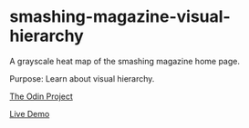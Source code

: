 # smashing-magazine-visual-hierarchy
A grayscale heat map of the smashing magazine home page. 

Purpose:
Learn about visual hierarchy. 

[The Odin Project](https://www.theodinproject.com/courses/html-and-css/lessons/design-teardown)

[Live Demo](https://alex-lvl.github.io/smashing-magazine-visual-hierarchy/)